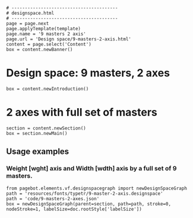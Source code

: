 ~~~
# ----------------------------------------
# designspace.html
# ----------------------------------------
page = page.next
page.applyTemplate(template)  
page.name = '9 masters 2 axis'
page.url = 'Design space/9-masters-2-axis.html'
content = page.select('Content')
box = content.newBanner()
~~~

# Design space: 9 masters, 2 axes

~~~
box = content.newIntroduction()
~~~

# 2 axes with full set of masters

~~~
section = content.newSection()
box = section.newMain()
~~~

## Usage examples

### Weight **[wght]** axis and Width **[wdth]** axis by a full set of 9 masters. 

~~~
from pagebot.elements.vf.designspacegraph import newDesignSpaceGraph
path = 'resources/fonts/typetr/9-master-2-axis.designspace'
path = 'code/9-masters-2-axes.json'
box = newDesignSpaceGraph(parent=section, path=path, stroke=0, nodeStroke=1, labelSize=doc.rootStyle['labelSize'])
~~~